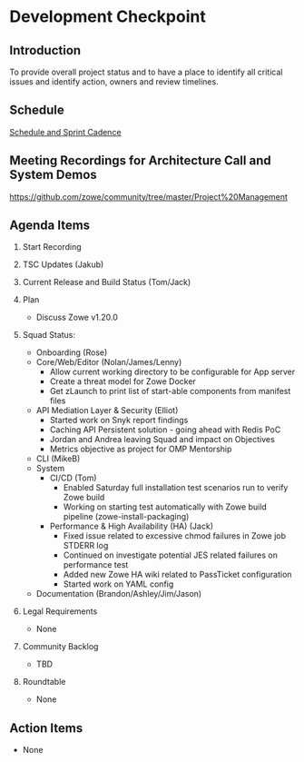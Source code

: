 # Development Checkpoint

Introduction
------------
To provide overall project status and to have a place to identify all critical issues and identify action, owners and review timelines.

Schedule
--------
[Schedule and Sprint Cadence](https://github.com/zowe/community/blob/master/Project%20Management/Schedule/Zowe%20PI%20%26%20Sprint%20Cadence.md)

Meeting Recordings for Architecture Call and System Demos
-----------------
https://github.com/zowe/community/tree/master/Project%20Management

Agenda Items
------------
1. Start Recording
2. TSC Updates (Jakub)
3. Current Release and Build Status (Tom/Jack)
4. Plan
     - Discuss Zowe v1.20.0
5. Squad Status:
    - Onboarding (Rose)
    - Core/Web/Editor (Nolan/James/Lenny)
      - Allow current working directory to be configurable for App server
      - Create a threat model for Zowe Docker
      - Get zLaunch to print list of start-able components from manifest files
    - API Mediation Layer & Security (Elliot)  
      - Started work on Snyk report findings
      - Caching API Persistent solution - going ahead with Redis PoC
      - Jordan and Andrea leaving Squad and impact on Objectives  
      - Metrics objective as project for OMP Mentorship 
    - CLI (MikeB)
    - System
      - CI/CD (Tom)
        - Enabled Saturday full installation test scenarios run to verify Zowe build
        - Working on starting test automatically with Zowe build pipeline (zowe-install-packaging)
      - Performance & High Availability (HA) (Jack)
        - Fixed issue related to excessive chmod failures in Zowe job STDERR log
        - Continued on investigate potential JES related failures on performance test
        - Added new Zowe HA wiki related to PassTicket configuration
        - Started work on YAML config
    - Documentation (Brandon/Ashley/Jim/Jason)

6. Legal Requirements
    - None

7. Community Backlog
    - TBD
8. Roundtable
    - None

Action Items
------------
- None
